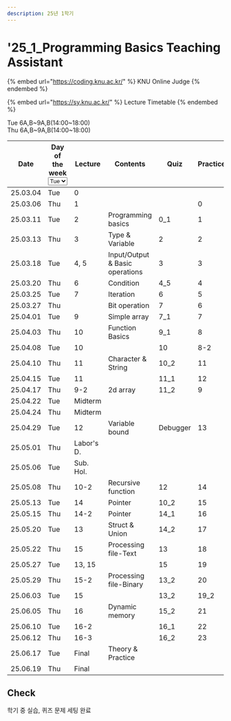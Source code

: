 ```yaml
---
description: 25년 1학기
---
```


# '25\_1\_Programming Basics Teaching Assistant

{% embed url="https://coding.knu.ac.kr/" %}
KNU Online Judge
{% endembed %}

{% embed url="https://sy.knu.ac.kr/" %}
Lecture Timetable
{% endembed %}

Tue 6A,B\~9A,B(14:00\~18:00)\
Thu 6A,B\~9A,B(14:00\~18:00)

<table><thead><tr><th width="124">Date</th><th width="70">Day of the week<select><option value="sUJWEgNQRn99" label="Tue" color="blue"></option><option value="AkrCcrZPRGLU" label="Thu" color="blue"></option></select></th><th>Lecture</th><th>Contents</th><th>Quiz</th><th>Practice</th></tr></thead><tbody><tr><td>25.03.04</td><td><span data-option="sUJWEgNQRn99">Tue</span></td><td>0</td><td></td><td></td><td></td></tr><tr><td>25.03.06</td><td><span data-option="AkrCcrZPRGLU">Thu</span></td><td>1</td><td></td><td></td><td>0</td></tr><tr><td>25.03.11</td><td><span data-option="sUJWEgNQRn99">Tue</span></td><td>2</td><td>Programming basics</td><td>0_1</td><td>1</td></tr><tr><td>25.03.13</td><td><span data-option="AkrCcrZPRGLU">Thu</span></td><td>3</td><td>Type &#x26; Variable</td><td>2</td><td>2</td></tr><tr><td>25.03.18</td><td><span data-option="sUJWEgNQRn99">Tue</span></td><td>4, 5</td><td>Input/Output &#x26; Basic operations</td><td>3</td><td>3</td></tr><tr><td>25.03.20</td><td><span data-option="AkrCcrZPRGLU">Thu</span></td><td>6</td><td>Condition</td><td>4_5</td><td>4</td></tr><tr><td>25.03.25</td><td><span data-option="sUJWEgNQRn99">Tue</span></td><td>7</td><td>Iteration</td><td>6</td><td>5</td></tr><tr><td>25.03.27</td><td><span data-option="AkrCcrZPRGLU">Thu</span></td><td></td><td>Bit operation</td><td>7</td><td>6</td></tr><tr><td>25.04.01</td><td><span data-option="sUJWEgNQRn99">Tue</span></td><td>9</td><td>Simple array</td><td>7_1</td><td>7</td></tr><tr><td>25.04.03</td><td><span data-option="AkrCcrZPRGLU">Thu</span></td><td>10</td><td>Function Basics</td><td>9_1</td><td>8</td></tr><tr><td>25.04.08</td><td><span data-option="sUJWEgNQRn99">Tue</span></td><td>10</td><td></td><td>10</td><td>8-2</td></tr><tr><td>25.04.10</td><td><span data-option="AkrCcrZPRGLU">Thu</span></td><td>11</td><td>Character &#x26; String</td><td>10_2</td><td>11</td></tr><tr><td>25.04.15</td><td><span data-option="sUJWEgNQRn99">Tue</span></td><td>11</td><td></td><td>11_1</td><td>12</td></tr><tr><td>25.04.17</td><td><span data-option="AkrCcrZPRGLU">Thu</span></td><td>9-2</td><td>2d array</td><td>11_2</td><td>9</td></tr><tr><td>25.04.22</td><td><span data-option="sUJWEgNQRn99">Tue</span></td><td>Midterm</td><td></td><td></td><td></td></tr><tr><td>25.04.24</td><td><span data-option="AkrCcrZPRGLU">Thu</span></td><td>Midterm</td><td></td><td></td><td></td></tr><tr><td>25.04.29</td><td><span data-option="sUJWEgNQRn99">Tue</span></td><td>12</td><td>Variable bound</td><td>Debugger</td><td>13</td></tr><tr><td>25.05.01</td><td><span data-option="AkrCcrZPRGLU">Thu</span></td><td>Labor's D.</td><td></td><td></td><td></td></tr><tr><td>25.05.06</td><td><span data-option="sUJWEgNQRn99">Tue</span></td><td>Sub. Hol.</td><td></td><td></td><td></td></tr><tr><td>25.05.08</td><td><span data-option="AkrCcrZPRGLU">Thu</span></td><td>10-2</td><td>Recursive function</td><td>12</td><td>14</td></tr><tr><td>25.05.13</td><td><span data-option="sUJWEgNQRn99">Tue</span></td><td>14</td><td>Pointer</td><td>10_2</td><td>15</td></tr><tr><td>25.05.15</td><td><span data-option="AkrCcrZPRGLU">Thu</span></td><td>14-2</td><td>Pointer</td><td>14_1</td><td>16</td></tr><tr><td>25.05.20</td><td><span data-option="sUJWEgNQRn99">Tue</span></td><td>13</td><td>Struct &#x26; Union </td><td>14_2</td><td>17</td></tr><tr><td>25.05.22</td><td><span data-option="AkrCcrZPRGLU">Thu</span></td><td>15</td><td>Processing file-Text</td><td>13</td><td>18</td></tr><tr><td>25.05.27</td><td><span data-option="sUJWEgNQRn99">Tue</span></td><td>13, 15</td><td></td><td>15</td><td>19</td></tr><tr><td>25.05.29</td><td><span data-option="AkrCcrZPRGLU">Thu</span></td><td>15-2</td><td>Processing file-Binary</td><td>13_2</td><td>20</td></tr><tr><td>25.06.03</td><td><span data-option="sUJWEgNQRn99">Tue</span></td><td>15</td><td></td><td>13_2</td><td>19_2</td></tr><tr><td>25.06.05</td><td><span data-option="AkrCcrZPRGLU">Thu</span></td><td>16</td><td>Dynamic memory</td><td>15_2</td><td>21</td></tr><tr><td>25.06.10</td><td><span data-option="sUJWEgNQRn99">Tue</span></td><td>16-2</td><td></td><td>16_1</td><td>22</td></tr><tr><td>25.06.12</td><td><span data-option="AkrCcrZPRGLU">Thu</span></td><td>16-3</td><td></td><td>16_2</td><td>23</td></tr><tr><td>25.06.17</td><td><span data-option="sUJWEgNQRn99">Tue</span></td><td>Final</td><td>Theory &#x26; Practice</td><td></td><td></td></tr><tr><td>25.06.19</td><td><span data-option="AkrCcrZPRGLU">Thu</span></td><td>Final</td><td></td><td></td><td></td></tr></tbody></table>

## Check

학기 중 실습, 퀴즈 문제 세팅 완료
